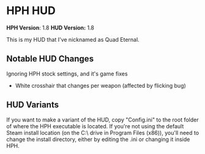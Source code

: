 # HPH HUD

**HPH Version**: 1.8 
**HUD Version:** 1.8 

This is my HUD that I've nicknamed as Quad Eternal.

## Notable HUD Changes

Ignoring HPH stock settings, and it's game fixes

* White crosshair that changes per weapon (affected by flicking bug)

## HUD Variants

If you want to make a variant of the HUD, copy "Config.ini" to the root folder of where the HPH executable is located. If you're not using the default Steam install location (on the C:\ drive in Program Files (x86)), you'll need to change the install directory, either by editing the .ini or changing it inside HPH.